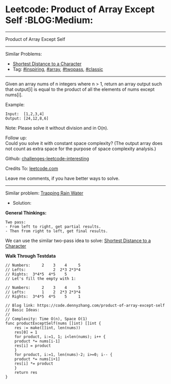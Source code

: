 
# Leetcode: Product of Array Except Self     :BLOG:Medium:

---

Product of Array Except Self  

---

Similar Problems:  

-   [Shortest Distance to a Character](https://code.dennyzhang.com/shortest-distance-to-a-character)
-   Tag: [#inspiring](https://code.dennyzhang.com/tag/inspiring), [#array](https://code.dennyzhang.com/tag/array), [#twopass](https://code.dennyzhang.com/tag/twopass), [#classic](https://code.dennyzhang.com/tag/classic)

---

Given an array nums of n integers where n > 1,  return an array output such that output[i] is equal to the product of all the elements of nums except nums[i].  

Example:  

    Input:  [1,2,3,4]
    Output: [24,12,8,6]

Note: Please solve it without division and in O(n).  

Follow up:  
Could you solve it with constant space complexity? (The output array does not count as extra space for the purpose of space complexity analysis.)  

Github: [challenges-leetcode-interesting](https://github.com/DennyZhang/challenges-leetcode-interesting/tree/master/problems/product-of-array-except-self)  

Credits To: [leetcode.com](https://leetcode.com/problems/product-of-array-except-self/description/)  

Leave me comments, if you have better ways to solve.  

---

Similar problem: [Trapping Rain Water](https://code.dennyzhang.com/trapping-rain-water)  

-   Solution:

**General Thinkings:**  

    Two pass: 
    - From left to right, get partial results. 
    - Then from right to left, get final results.

We can use the similar two-pass idea to solve: [Shortest Distance to a Character](https://code.dennyzhang.com/shortest-distance-to-a-character)  

**Walk Through Testdata**  

    // Numbers:     2    3    4     5
    // Lefts:            2  2*3 2*3*4
    // Rights:  3*4*5  4*5    5      
    // Let's fill the empty with 1:
    
    // Numbers:     2    3    4     5
    // Lefts:       1    2  2*3 2*3*4
    // Rights:  3*4*5  4*5    5     1

    // Blog link: https://code.dennyzhang.com/product-of-array-except-self
    // Basic Ideas:
    //
    // Complexity: Time O(n), Space O(1)
    func productExceptSelf(nums []int) []int {
        res := make([]int, len(nums))
        res[0] = 1
        for product, i:=1, 1; i<len(nums); i++ {
    	product *= nums[i-1]
    	res[i] = product
        }
        for product, i:=1, len(nums)-2; i>=0; i-- {
    	product *= nums[i+1]
    	res[i] *= product
        }
        return res
    }

